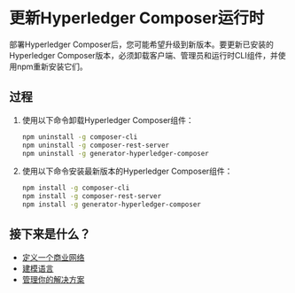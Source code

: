 # 更新Hyperledger Composer运行时

部署Hyperledger Composer后，您可能希望升级到新版本。要更新已安装的Hyperledger Composer版本，必须卸载客户端、管理员和运行时CLI组件，并使用npm重新安装它们。

## 过程

1. 使用以下命令卸载Hyperledger Composer组件：
   ```bash
   npm uninstall -g composer-cli
   npm uninstall -g composer-rest-server
   npm uninstall -g generator-hyperledger-composer
   ```

2. 使用以下命令安装最新版本的Hyperledger Composer组件：
   ```bash
   npm install -g composer-cli
   npm install -g composer-rest-server
   npm install -g generator-hyperledger-composer
   ```

## 接下来是什么？

- [定义一个商业网络](business-network_bnd-create.md)
- [建模语言](reference_cto_language.md)
- [管理你的解决方案](managing_managingindex.md)
